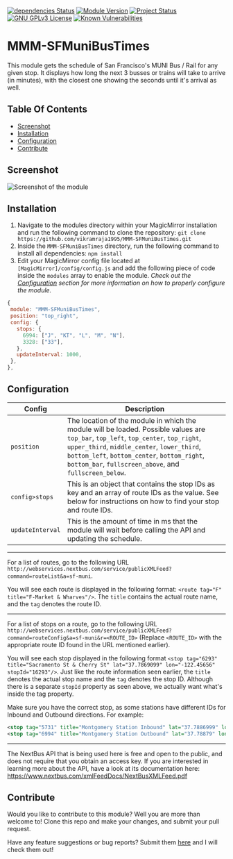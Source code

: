 [![dependencies Status](https://david-dm.org/vikramraja1995/MMM-SFMuniBusTimes/status.svg)](https://david-dm.org/vikramraja1995/MMM-SFMuniBusTimes) [![Module Version](https://img.shields.io/badge/version-1.0.0-blue.svg)](#) [![Project Status](https://img.shields.io/badge/Status-Maintained-brightgreen.svg)](https://github.com/vikramraja1995/MMM-SFMuniBusTimes/issues)  [![GNU GPLv3 License](https://img.shields.io/badge/license-GPLv3-blueviolet.svg)](https://github.com/vikramraja1995/MMM-SFMuniBusTimes/blob/master/LICENSE) [![Known Vulnerabilities](https://snyk.io/test/github/vikramraja1995/MMM-SFMuniBusTimes/badge.svg?targetFile=package.json)](https://snyk.io/test/github/vikramraja1995/MMM-SFMuniBusTimes?targetFile=package.json)
# MMM-SFMuniBusTimes

This module gets the schedule of San Francisco's MUNI Bus / Rail for any given stop. It displays how long the next 3 busses or trains will take to arrive (in minutes), with the closest one showing the seconds until it's arrival as well.

## Table Of Contents

- [Screenshot](#screenshot)
- [Installation](#installation)
- [Configuration](#configuration)
- [Contribute](#contribute)

## Screenshot

![Screenshot of the module](https://github.com/vikramraja1995/MMM-SFMuniBusTimes/raw/master/screenshot.png)

## Installation

1. Navigate to the modules directory within your MagicMirror installation and run the following command to clone the repository: `git clone https://github.com/vikramraja1995/MMM-SFMuniBusTimes.git`
2. Inside the `MMM-SFMuniBusTimes` directory, run the following command to install all dependencies: `npm install`
3. Edit your MagicMirror config file located at `[MagicMirror]/config/config.js` and add the following piece of code inside the `modules` array to enable the module. _Check out the [Configuration](#configuration) section for more information on how to properly configure the module._

```js
{
 module: "MMM-SFMuniBusTimes",
 position: "top_right",
 config: {
   stops: {
     6994: ["J", "KT", "L", "M", "N"],
     3328: ["33"],
   },
   updateInterval: 1000,
 },
},
```

## Configuration

| **Config**       | **Description**                                                                                                                                                                                                                                                                               |
| ---------------- | --------------------------------------------------------------------------------------------------------------------------------------------------------------------------------------------------------------------------------------------------------------------------------------------- |
| `position`       | The location of the module in which the module will be loaded. Possible values are `top_bar`, `top_left`, `top_center`, `top_right`, `upper_third`, `middle_center`, `lower_third`, `bottom_left`, `bottom_center`, `bottom_right`, `bottom_bar`, `fullscreen_above`, and `fullscreen_below`. |
| `config>stops`   | This is an object that contains the stop IDs as key and an array of route IDs as the value. See below for instructions on how to find your stop and route IDs.                                                                                                                                |
| `updateInterval` | This is the amount of time in ms that the module will wait before calling the API and updating the schedule.                                                                                                                                                                                  |

---

For a list of routes, go to the following URL `http://webservices.nextbus.com/service/publicXMLFeed?command=routeList&a=sf-muni`.

You will see each route is displayed in the following format: `<route tag="F" title="F-Market & Wharves"/>`. The `title` contains the actual route name, and the `tag` denotes the route ID.

---

For a list of stops on a route, go to the following URL `http://webservices.nextbus.com/service/publicXMLFeed?command=routeConfig&a=sf-muni&r=<ROUTE_ID>` (Replace `<ROUTE_ID>` with the appropriate route ID found in the URL mentioned earlier).

You will see each stop displayed in the following format `<stop tag="6293" title="Sacramento St & Cherry St" lat="37.7869099" lon="-122.45656" stopId="16293"/>`. Just like the route information seen earlier, the `title` denotes the actual stop name and the `tag` denotes the stop ID. Although there is a separate `stopId` property as seen above, we actually want what's inside the tag property.

Make sure you have the correct stop, as some stations have different IDs for Inbound and Outbound directions. For example:

```xml
<stop tag="5731" title="Montgomery Station Inbound" lat="37.7886999" lon="-122.40192" stopId="15731"/>
<stop tag="6994" title="Montgomery Station Outbound" lat="37.78879" lon="-122.4021299" stopId="16994"/>
```

---

The NextBus API that is being used here is free and open to the public, and does not require that you obtain an access key.
If you are interested in learning more about the API, have a look at its documentation here: https://www.nextbus.com/xmlFeedDocs/NextBusXMLFeed.pdf

## Contribute

Would you like to contribute to this module? Well you are more than welcome to! Clone this repo and make your changes, and submit your pull request.

Have any feature suggestions or bug reports? Submit them [here](https://github.com/vikramraja1995/MMM-SFMuniBusTimes/issues) and I will check them out!

